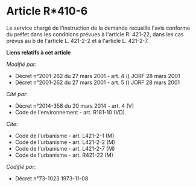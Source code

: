 # Article R*410-6

Le service chargé de l'instruction de la demande recueille l'avis conforme du préfet dans les conditions prévues à l'article
R. 421-22, dans les cas prévus au b de l'article L. 421-2-2 et à l'article L. 421-2-7.

**Liens relatifs à cet article**

_Modifié par_:

  - Décret n°2001-262 du 27 mars 2001 - art. 4 () JORF 28 mars 2001
  - Décret n°2001-262 du 27 mars 2001 - art. 5 () JORF 28 mars 2001

_Cité par_:

  - Décret n°2014-358 du 20 mars 2014 - art. 4 (V)
  - Code de l'environnement - art. R181-10 (VD)

_Cite_:

  - Code de l'urbanisme - art. L421-2-1 (M)
  - Code de l'urbanisme - art. L421-2-2 (M)
  - Code de l'urbanisme - art. L421-2-7 (M)
  - Code de l'urbanisme - art. R421-22 (M)

_Codifié par_:

  - Décret n°73-1023 1973-11-08
